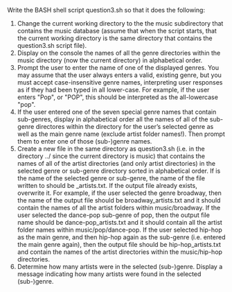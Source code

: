 Write the BASH shell script question3.sh so that it does the following:
1. Change the current working directory to the the music subdirectory that contains the music
database (assume that when the script starts, that the current working directory is the same
directory that contains the question3.sh script file).
2. Display on the console the names of all the genre directories within the music directory (now the
current directory) in alphabetical order.
3. Prompt the user to enter the name of one of the displayed genres. You may assume that the
user always enters a valid, existing genre, but you must accept case-insensitive genre names,
interpreting user responses as if they had been typed in all lower-case. For example, if the user
enters "Pop", or "POP", this should be interpreted as the all-lowercase "pop".
4. If the user entered one of the seven special genre names that contain sub-genres, display in
alphabetical order all the names of all of the sub-genre directores within the directory for the
user’s selected genre as well as the main genre name (exclude artist folder names!). Then prompt
them to enter one of those (sub-)genre names.
5. Create a new file in the same directory as question3.sh (i.e. in the directory ../ since the
current directory is music) that contains the names of all of the artist directories (and only
artist directories) in the selected genre or sub-genre directory sorted in alphabetical order. If
<genre> is the name of the selected genre or sub-genre, the name of the file written to should be
<genre>_artists.txt. If the output file already exists, overwrite it.
For example, if the user selected the genre broadway, then the name of the output file should be
broadway_artists.txt and it should contain the names of all the artist folders within music/broadway.
If the user selected the dance-pop sub-genre of pop, then the output file name should be dance-pop_artists.txt
and it should contain all the artist folder names within music/pop/dance-pop.
If the user selected hip-hop as the main genre, and then hip-hop again as the sub-genre (i.e.
entered the main genre again), then the output file should be hip-hop_artists.txt and contain
the names of the artist directories within the music/hip-hop directories.
6. Determine how many artists were in the selected (sub-)genre. Display a message indicating how
many artists were found in the selected (sub-)genre.
